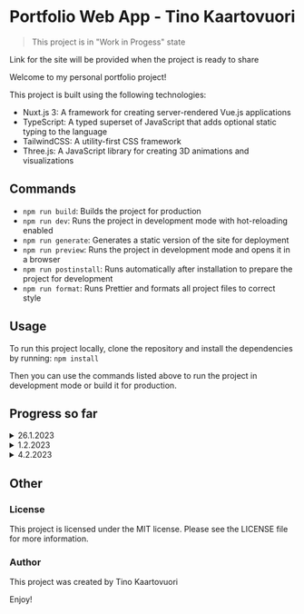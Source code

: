 # Portfolio Web App - Tino Kaartovuori

> This project is in "Work in Progess" state

Link for the site will be provided when the project is ready to share

Welcome to my personal portfolio project!

This project is built using the following technologies:

- Nuxt.js 3: A framework for creating server-rendered Vue.js applications
- TypeScript: A typed superset of JavaScript that adds optional static typing to the language
- TailwindCSS: A utility-first CSS framework
- Three.js: A JavaScript library for creating 3D animations and visualizations

## Commands

- `npm run build`: Builds the project for production
- `npm run dev`: Runs the project in development mode with hot-reloading enabled
- `npm run generate`: Generates a static version of the site for deployment
- `npm run preview`: Runs the project in development mode and opens it in a browser
- `npm run postinstall`: Runs automatically after installation to prepare the project for development
- `npm run format`: Runs Prettier and formats all project files to correct style

## Usage

To run this project locally, clone the repository and install the dependencies by running:
`npm install`

Then you can use the commands listed above to run the project in development mode or build it for production.

## Progress so far

<details>
  <summary>26.1.2023</summary>
  </br>

![](https://github.com/tinokaartovuori/my-portfolio/blob/main/documentation/progress/gifs/2023-01-26-portfolio-ui.gif)

Added some nice sticky UI elements. Three.js scene will be added as background later and on top of that there will be scrollable HTML content. The scroll will be synced between the Three.js scene and HTML content and it will make a very cool effect.

Z-layer: `Sticky UI Elements` <- ( `HTML Content` <- `Three.js Scene` ) < These will have synced scroll behaivour

</details>

<details>
  <summary>1.2.2023</summary>
  </br>

![](https://github.com/tinokaartovuori/my-portfolio/blob/main/documentation/progress/gifs/2023-02-01-portfolio-ui.gif)

- [x] Implemented dark and light mode (`TailwindCSS` and `@nuxtjs/color-mode`)
- [x] Added test canvas
- [x] Used `smooth-scrollbar` and `gsap ticker` to make custom scrolling behaviour
- [x] fix: Reimplemented animated texts with gsap

</details>

<details>
  <summary>4.2.2023</summary>
  </br>

![](https://github.com/tinokaartovuori/my-portfolio/blob/main/documentation/progress/gifs/2023-02-04-portfolio-ui.gif)

- [x] Replaced the previous canvas with Three.js version and made a prototype rounded rectangle in the scene that moves with the scroll
- [x] Made a fun custom scrollbar track
- [x] More responsive design
- [x] fix: Reimplemented toggle switch with gsap

</details>

## Other

### License

This project is licensed under the MIT license. Please see the LICENSE file for more information.

### Author

This project was created by Tino Kaartovuori

Enjoy!
